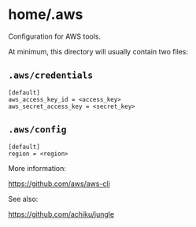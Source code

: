 # home/.aws

Configuration for AWS tools.

At minimum, this directory will usually contain two files:

## `.aws/credentials`

```
[default]
aws_access_key_id = <access_key>
aws_secret_access_key = <secret_key>
```

## `.aws/config`

```
[default]
region = <region>
```

More information:

https://github.com/aws/aws-cli

See also:

https://github.com/achiku/jungle
